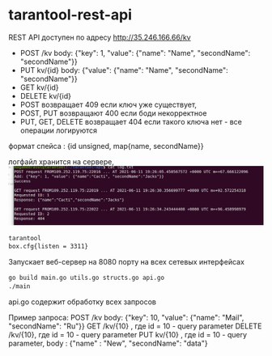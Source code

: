 # tarantool-rest-api

REST API доступен по адресу http://35.246.166.66/kv

- POST /kv body: {"key": 1, "value": {"name": "Name", "secondName": "secondName"}} 
- PUT kv/{id} body: {"value": {"name": "Name", "secondName": "secondName"}} 
- GET kv/{id} 
- DELETE kv/{id} 
- POST возвращает 409 если ключ уже существует, 
- POST, PUT возвращают 400 если боди некорректное 
- PUT, GET, DELETE возвращает 404 если такого ключа нет - все операции логируются

формат спейса : {id unsigned, map{name, secondName}}

логфайл хранится на сервере, ![logfile](./logfile.jpg)

```bash
tarantool
box.cfg{listen = 3311}
```

Запускает веб-сервер на 8080 порту на всех сетевых интерфейсах
```bash
go build main.go utils.go structs.go api.go
./main
```

api.go содержит обработку всех запросов

Пример запроса:
	POST /kv body: {"key": 10, "value": {"name": "Mail", "secondName": "Ru"}}
	GET /kv/{10} , где id = 10 - query parameter
	DELETE /kv/{10}, где id = 10 - query parameter
	PUT kv/{10} , где id = 10 - query parameter, body : {"name" : "New", "secondName": "data"}
